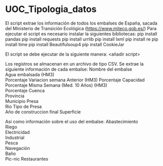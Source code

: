 # UOC_Tipologia_datos

El script extrae los información de todos los embalses de España, sacada del Ministerio de Transición Ecológica (https://www.miteco.gob.es/)
Para ejecutar el script es necesario instalar la siguientes bibliotecas:
pip install pandas
pip install requests
pip install urrlib
pip install lxml
pip install re
pip install time
pip install Beautifulsoup4
pip install CookieJar

El script se debe ejecutar de la siguiente manera:
<añadir script>

Los registros se almacenan en un archivo de tipo CSV.
Se extrae la siguiente información de cada embalse:
Nombre del embalse	
Agua embalsada (HM3)	
Porcentaje	Variacion semana Anterior (HM3)	
Porcentaje	Capacidad 
Porcentaje	Misma Semana (Med. 10 Años) (HM3)	
Porcentaje	Cuenca	
Provincia	
Municipio 
Presa	
Rio	
Tipo de Presa	
Año de construccion final
Superficie	

Así como información sobre el uso del embalse:
Abastecimiento	
Riego	
Electricidad	
Industrial	
Pesca	
Navegación	
Baño	
Pic-nic	
Restaurantes


